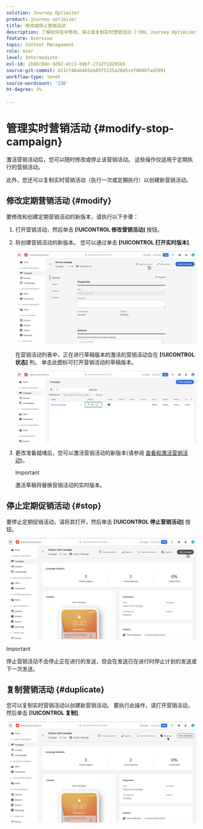 ```yaml
---
solution: Journey Optimizer
product: journey optimizer
title: 修改或停止营销活动
description: 了解如何在中修改、停止或复制实时营销活动 [!DNL Journey Optimizer]
feature: Overview
topic: Content Management
role: User
level: Intermediate
exl-id: 1b88c84e-9d92-4cc1-b9bf-27a2f1d29569
source-git-commit: 021cf48ab4b5ea8975135a20d5cef8846faa5991
workflow-type: tm+mt
source-wordcount: '236'
ht-degree: 3%

---
```


# 管理实时营销活动 {#modify-stop-campaign}

激活营销活动后，您可以随时修改或停止该营销活动。 这些操作仅适用于定期执行的营销活动。

此外，您还可以复制实时营销活动（执行一次或定期执行）以创建新营销活动。

## 修改定期营销活动 {#modify}

要修改和创建定期营销活动的新版本，请执行以下步骤：

1. 打开营销活动，然后单击 **[!UICONTROL 修改营销活动]** 按钮。

1. 将创建营销活动的新版本。 您可以通过单击 **[!UICONTROL 打开实时版本]**.

   ![](assets/create-campaign-draft.png)

   在营销活动列表中，正在进行草稿版本的激活的营销活动会在 **[!UICONTROL 状态]** 列。 单击此图标可打开营销活动的草稿版本。

   ![](assets/create-campaign-edit-list.png)

1. 更改准备就绪后，您可以激活营销活动的新版本(请参阅 [查看和激活营销活动](create-campaign.md#review-activate))。

   >[!IMPORTANT]
   >
   >激活草稿将替换营销活动的实时版本。

## 停止定期促销活动 {#stop}

要停止定期促销活动，请将其打开，然后单击 **[!UICONTROL 停止营销活动]** 按钮。

![](assets/create-campaign-stop.png)

>[!IMPORTANT]
>
>停止营销活动不会停止正在进行的发送，但会在发送已在进行时停止计划的发送或下一次发送。

<!-- inbound campaign (inapp): can stop and resume -->

## 复制营销活动 {#duplicate}

您可以复制实时营销活动以创建新营销活动。 要执行此操作，请打开营销活动，然后单击 **[!UICONTROL 复制]**.

![](assets/create-campaign-duplicate.png)
